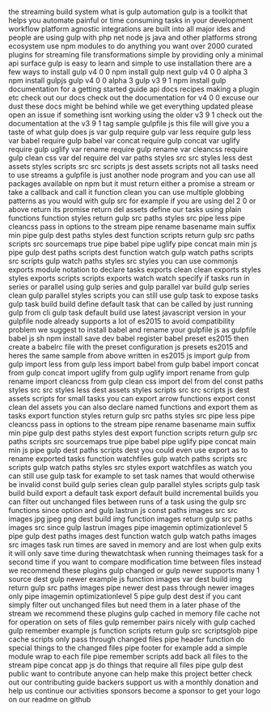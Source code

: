 the streaming build system what is gulp automation gulp is a toolkit that helps you automate painful or time consuming tasks in your development workflow platform agnostic integrations are built into all major ides and people are using gulp with php net node js java and other platforms strong ecosystem use npm modules to do anything you want over 2000 curated plugins for streaming file transformations simple by providing only a minimal api surface gulp is easy to learn and simple to use installation there are a few ways to install gulp v4 0 0 npm install gulp next gulp v4 0 0 alpha 3 npm install gulpjs gulp v4 0 0 alpha 3 gulp v3 9 1 npm install gulp documentation for a getting started guide api docs recipes making a plugin etc check out our docs check out the documentation for v4 0 0 excuse our dust these docs might be behind while we get everything updated please open an issue if something isnt working using the older v3 9 1 check out the documentation at the v3 9 1 tag sample gulpfile js this file will give you a taste of what gulp does js var gulp require gulp var less require gulp less var babel require gulp babel var concat require gulp concat var uglify require gulp uglify var rename require gulp rename var cleancss require gulp clean css var del require del var paths styles src src styles less dest assets styles scripts src src scripts js dest assets scripts not all tasks need to use streams a gulpfile is just another node program and you can use all packages available on npm but it must return either a promise a stream or take a callback and call it function clean you can use multiple globbing patterns as you would with gulp src for example if you are using del 2 0 or above return its promise return del assets define our tasks using plain functions function styles return gulp src paths styles src pipe less pipe cleancss pass in options to the stream pipe rename basename main suffix min pipe gulp dest paths styles dest function scripts return gulp src paths scripts src sourcemaps true pipe babel pipe uglify pipe concat main min js pipe gulp dest paths scripts dest function watch gulp watch paths scripts src scripts gulp watch paths styles src styles you can use commonjs exports module notation to declare tasks exports clean clean exports styles styles exports scripts scripts exports watch watch specify if tasks run in series or parallel using gulp series and gulp parallel var build gulp series clean gulp parallel styles scripts you can still use gulp task to expose tasks gulp task build build define default task that can be called by just running gulp from cli gulp task default build use latest javascript version in your gulpfile node already supports a lot of es2015 to avoid compatibility problem we suggest to install babel and rename your gulpfile js as gulpfile babel js sh npm install save dev babel register babel preset es2015 then create a babelrc file with the preset configuration js presets es2015 and heres the same sample from above written in es2015 js import gulp from gulp import less from gulp less import babel from gulp babel import concat from gulp concat import uglify from gulp uglify import rename from gulp rename import cleancss from gulp clean css import del from del const paths styles src src styles less dest assets styles scripts src src scripts js dest assets scripts for small tasks you can export arrow functions export const clean del assets you can also declare named functions and export them as tasks export function styles return gulp src paths styles src pipe less pipe cleancss pass in options to the stream pipe rename basename main suffix min pipe gulp dest paths styles dest export function scripts return gulp src paths scripts src sourcemaps true pipe babel pipe uglify pipe concat main min js pipe gulp dest paths scripts dest you could even use export as to rename exported tasks function watchfiles gulp watch paths scripts src scripts gulp watch paths styles src styles export watchfiles as watch you can still use gulp task for example to set task names that would otherwise be invalid const build gulp series clean gulp parallel styles scripts gulp task build build export a default task export default build incremental builds you can filter out unchanged files between runs of a task using the gulp src functions since option and gulp lastrun js const paths images src src images jpg jpeg png dest build img function images return gulp src paths images src since gulp lastrun images pipe imagemin optimizationlevel 5 pipe gulp dest paths images dest function watch gulp watch paths images src images task run times are saved in memory and are lost when gulp exits it will only save time during thewatchtask when running theimages task for a second time if you want to compare modification time between files instead we recommend these plugins gulp changed or gulp newer supports many 1 source dest gulp newer example js function images var dest build img return gulp src paths images pipe newer dest pass through newer images only pipe imagemin optimizationlevel 5 pipe gulp dest dest if you cant simply filter out unchanged files but need them in a later phase of the stream we recommend these plugins gulp cached in memory file cache not for operation on sets of files gulp remember pairs nicely with gulp cached gulp remember example js function scripts return gulp src scriptsglob pipe cache scripts only pass through changed files pipe header function do special things to the changed files pipe footer for example add a simple module wrap to each file pipe remember scripts add back all files to the stream pipe concat app js do things that require all files pipe gulp dest public want to contribute anyone can help make this project better check out our contributing guide backers support us with a monthly donation and help us continue our activities sponsors become a sponsor to get your logo on our readme on github